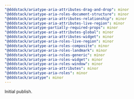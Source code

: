 ```yaml
---
"@dddstack/ariatype-aria-attributes-drag-and-drop": minor
"@dddstack/ariatype-aria-roles-document-structure": minor
"@dddstack/ariatype-aria-attributes-relationship": minor
"@dddstack/ariatype-aria-attributes-live-region": minor
"@dddstack/ariatype-partially-required-props": minor
"@dddstack/ariatype-aria-attributes-global": minor
"@dddstack/ariatype-aria-attributes-widget": minor
"@dddstack/ariatype-aria-roles-live-region": minor
"@dddstack/ariatype-aria-roles-composite": minor
"@dddstack/ariatype-aria-roles-landmark": minor
"@dddstack/ariatype-aria-roles-generic": minor
"@dddstack/ariatype-aria-roles-widget": minor
"@dddstack/ariatype-aria-roles-window": minor
"@dddstack/ariatype-aria-attributes": minor
"@dddstack/ariatype-aria-roles": minor
"@dddstack/ariatype": minor
---
```


Initial publish.
